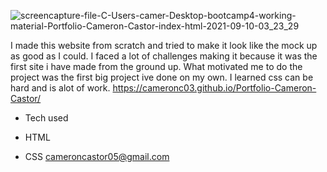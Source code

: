 ![screencapture-file-C-Users-camer-Desktop-bootcamp4-working-material-Portfolio-Cameron-Castor-index-html-2021-09-10-03_23_29](https://user-images.githubusercontent.com/88913327/132832110-c96a4838-2d28-4c05-a6ff-1ff75d3892b3.png)

I made this website from scratch and tried to make it look like the mock up as good as I could. I faced a lot of challenges making it because it was the first site i have made from the ground up. What motivated me to do the project was the first big project ive done on my own. I learned css can be hard and is alot of work.
https://cameronc03.github.io/Portfolio-Cameron-Castor/

* Tech used

* HTML

* CSS
cameroncastor05@gmail.com
